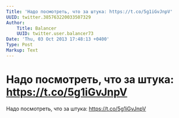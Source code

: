 ```yaml
---
Title: 'Надо посмотреть, что за штука: https://t.co/5g1iGvJnpV'
UUID: twitter.385763220033507329
Author:
    Title: Balancer
    UUID: twitter.user.balancer73
Date: 'Thu, 03 Oct 2013 17:48:13 +0400'
Type: Post
Markup: Text
---
```


# Надо посмотреть, что за штука: https://t.co/5g1iGvJnpV

Надо посмотреть, что за штука: https://t.co/5g1iGvJnpV